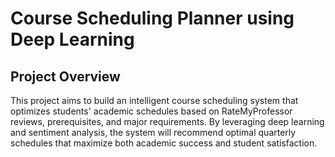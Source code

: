 # Course Scheduling Planner using Deep Learning

## Project Overview
This project aims to build an intelligent course scheduling system that optimizes students' academic schedules based on RateMyProfessor reviews, prerequisites, and major requirements. By leveraging deep learning and sentiment analysis, the system will recommend optimal quarterly schedules that maximize both academic success and student satisfaction.
